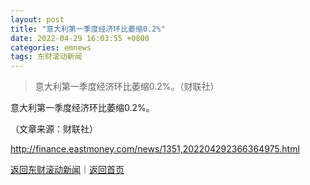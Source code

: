 ```yaml
---
layout: post
title: "意大利第一季度经济环比萎缩0.2%"
date: 2022-04-29 16:03:55 +0800
categories: emnews
tags: 东财滚动新闻
---
```

> 意大利第一季度经济环比萎缩0.2%。（财联社）

<p>意大利第一季度经济环比萎缩0.2%。</p><p class="em_media">（文章来源：财联社）</p>

<http://finance.eastmoney.com/news/1351,202204292366364975.html>

[返回东财滚动新闻](//finews.withounder.com/emnews/)｜[返回首页](//finews.withounder.com/)